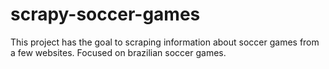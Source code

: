 # scrapy-soccer-games
This project has the goal to scraping information about soccer games from a few websites. Focused on brazilian soccer games.
